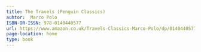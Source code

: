 ```yaml
---
title: The Travels (Penguin Classics)
auhtor:  Marco Polo
ISBN-OR-ISSN: 978-0140440577
url: https://www.amazon.co.uk/Travels-Classics-Marco-Polo/dp/0140440577/ref=sr_1_3?crid=23MK7Y8G0QYFH&keywords=marco+polo&qid=1641903468&sprefix=marco+polo%2Caps%2C81&sr=8-3
page-location: home
type: book
---   
```

